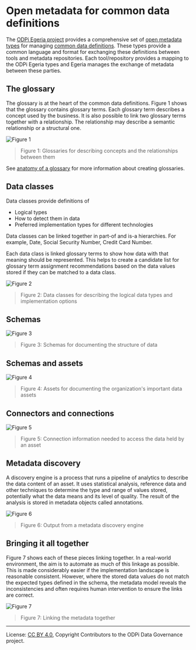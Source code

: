 <!-- SPDX-License-Identifier: CC-BY-4.0 -->
<!-- Copyright Contributors to the ODPi Data Governance project. -->

# Open metadata for common data definitions

The [ODPi Egeria project](https://odpi.github.io/egeria/) provides a comprehensive set of
[open metadata types](https://odpi.github.io/egeria/open-metadata-publication/website/open-metadata-types/)
for managing [common data definitions](README.md).  These types provide a common language and format for exchanging
these definitions between tools and metadata repositories.  Each tool/repository provides a mapping to the ODPi Egeria types
and Egeria manages the exchange of metadata between these parties.

## The glossary

The glossary is at the heart of the common data definitions.
Figure 1 shows that the glossary contains glossary terms.  Each glossary term describes a concept used by the business.
It is also possible to link two glossary terms together with a relationship.
The relationship may describe a semantic relationship or a structural one.

![Figure 1](semantic-to-implementation-glossaries.png)
> Figure 1: Glossaries for describing concepts and the relationships between them

See [anatomy of a glossary](anatomy-of-a-glossary.md) for more information about creating glossaries.

## Data classes

Data classes provide definitions of
 * Logical types
 * How to detect them in data
 * Preferred implementation types for different technologies

Data classes can be linked together in part-of and is-a hierarchies.  For example,
Date, Social Security Number, Credit Card Number.

Each data class is linked glossary terms to show how data with that meaning should be represented.
This helps to create a candidate list for glossary term assignment recommendations based on
the data values stored if they can be matched to a data class.

![Figure 2](semantic-to-implementation-data-classes.png)
> Figure 2: Data classes for describing the logical data types and implementation options

## Schemas

![Figure 3](semantic-to-implementation-schemas.png)
> Figure 3: Schemas for documenting the structure of data

## Schemas and assets

![Figure 4](semantic-to-implementation-assets-and-schemas.png)
> Figure 4: Assets for documenting the organization's important data assets

## Connectors and connections

![Figure 5](semantic-to-implementation-connectors.png)
> Figure 5: Connection information needed to access the data held by an asset

## Metadata discovery

A discovery engine is a process that runs a pipeline of analytics to describe the data content of an asset.
It uses statistical analysis, reference data and other techniques to determine the type and range of values stored,
potentially what the data means and its level of quality.
The result of the analysis is stored in metadata objects called annotations.

![Figure 6](semantic-to-implementation-discovery.png)
> Figure 6: Output from a metadata discovery engine

## Bringing it all together

Figure 7 shows each of these pieces linking together.
In a real-world environment, the aim is to automate as much of this linkage as possible.
This is made considerably easier if the implementation landscape is reasonable
consistent.  However, where the stored data values do not match the expected types defined in the
schema, the metadata model reveals the inconsistencies and often requires human intervention to
ensure the links are correct.

![Figure 7](semantic-to-implementation-big-picture.png)
> Figure 7: Linking the metadata together



----
License: [CC BY 4.0](https://creativecommons.org/licenses/by/4.0/),
Copyright Contributors to the ODPi Data Governance project.
